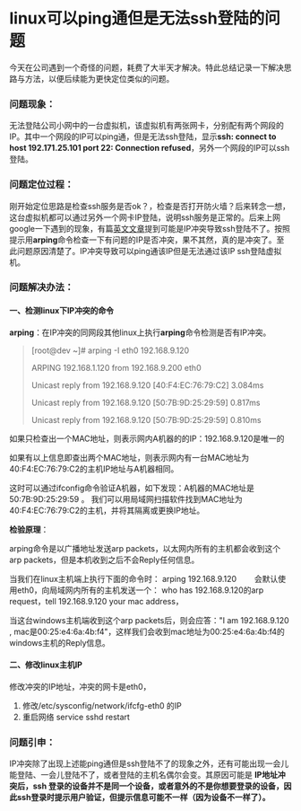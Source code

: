# linux可以ping通但是无法ssh登陆的问题

今天在公司遇到一个奇怪的问题，耗费了大半天才解决。特此总结记录一下解决思路与方法，以便后续能为更快定位类似的问题。  



### 问题现象：

无法登陆公司小网中的一台虚拟机，该虚拟机有两张网卡，分别配有两个网段的IP。其中一个网段的IP可以ping通，但是无法ssh登陆，显示**ssh: connect to host 192.171.25.101 port 22: Connection refused**，另外一个网段的IP可以ssh登陆。  


<!-- more -->

### 问题定位过程：

刚开始定位思路是检查ssh服务是否ok？，检查是否打开防火墙？后来转念一想，这台虚拟机都可以通过另外一个网卡IP登陆，说明ssh服务是正常的。后来上网google一下遇到的现象，有篇[英文文章](https://askubuntu.com/questions/30080/how-to-solve-connection-refused-errors-in-ssh-connection)提到可能是IP冲突导致ssh登陆不了。按照提示用**arping**命令检查一下有问题的IP是否冲突，果不其然，真的是冲突了。至此问题原因清楚了。IP冲突导致可以ping通该IP但是无法通过该IP ssh登陆虚拟机。     



### 问题解决办法：

#### 一、检测linux下IP冲突的命令  

**arping**：在IP冲突的同网段其他linux上执行**arping**命令检测是否有IP冲突。

> [root@dev ~]# arping  -I eth0 192.168.9.120
>
> ARPING 192.168.1.120 from 192.168.9.200 eth0
>
> Unicast reply from 192.168.9.120 [40:F4:EC:76:79:C2] 3.084ms
>
> Unicast reply from 192.168.9.120 [50:7B:9D:25:29:59] 0.817ms
>
> Unicast reply from 192.168.9.120 [50:7B:9D:25:29:59] 0.810ms

如果只检查出一个MAC地址，则表示网内A机器的的IP：192.168.9.120是唯一的

如果有以上信息即查出两个MAC地址，则表示网内有一台MAC地址为40:F4:EC:76:79:C2的主机IP地址与A机器相同。

这时可以通过ifconfig命令验证A机器，如下发现：A机器的MAC地址是50:7B:9D:25:29:59 。
我们可以用局域网扫描软件找到MAC地址为40:F4:EC:76:79:C2的主机，并将其隔离或更换IP地址。

**检验原理**：

arping命令是以广播地址发送arp packets，以太网内所有的主机都会收到这个arp packets，但是本机收到之后不会Reply任何信息。

当我们在linux主机端上执行下面的命令时：
arping 192.168.9.120　　
会默认使用eth0，向局域网内所有的主机发送一个：
who has 192.168.9.120的arp request，tell 192.168.9.120 your mac address，

当这台windows主机端收到这个arp packets后，则会应答："I am 192.168.9.120 , mac是00:25:e4:6a:4b:f4"，这样我们会收到mac地址为00:25:e4:6a:4b:f4的windows主机的Reply信息。  

#### 二、修改linux主机IP

修改冲突的IP地址，冲突的网卡是eth0，

1. 修改/etc/sysconfig/network/ifcfg-eth0 的IP
2. 重启网络  service sshd restart

### 问题引申：

IP冲突除了出现上述能ping通但是ssh登陆不了的现象之外，还有可能出现一会儿能登陆、一会儿登陆不了，或者登陆的主机名偶尔会变。其原因可能是 **IP地址冲突后，ssh 登录的设备并不是同一个设备，或者意外的不是你想要登录的设备，因此ssh登录时提示用户验证，但提示信息可能不一样（因为设备不一样了）。**



